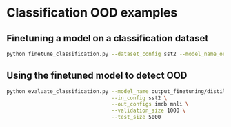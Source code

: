 # Classification OOD examples


## Finetuning a model on a classification dataset

```bash
python finetune_classification.py --dataset_config sst2 --model_name_or_path distilbert-base-uncased 
```

## Using the finetuned model to detect OOD

```bash
python evaluate_classification.py --model_name output_finetuning/distilbert-base-uncased-sst2/checkpoint-1000/ \
                                  --in_config sst2 \
                                  --out_configs imdb mnli \
                                  --validation_size 1000 \
                                  --test_size 5000
```
